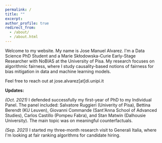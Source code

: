 ```yaml
---
permalink: /
title: ""
excerpt:
author_profile: true
redirect_from: 
  - /about/
  - /about.html
---
```


Welcome to my website. My name is Jose Manuel Alvarez. I'm a Data Science PhD Student and a Marie Skłodowska-Curie Early-Stage Researcher with NoBIAS at the University of Pisa. My research focuses on algorithmic fairness, where I study causality-based notions of fairness for bias mitigation in data and machine learning models.

Feel free to reach out at jose.alvarez[at]di.unipi.it

**Updates:**

*(Oct. 2021)* I defended successfully my first-year of PhD to my Individual Panel. The panel included: Salvatore Ruggieri (Univerity of Pisa), Bettina Berendt (KU Leuven), Giovanni Commande (Sant'Anna School of Advanced Studies), Carlos Castillo (Pompeu Fabra), and Stan Matwin (Dalhousie University). The main topic was on meaningful counterfactuals.

*(Sep. 2021)* I started my three-month research visit to Generali Italia, where I'm looking at fair ranking algorithms for candidate hiring.
